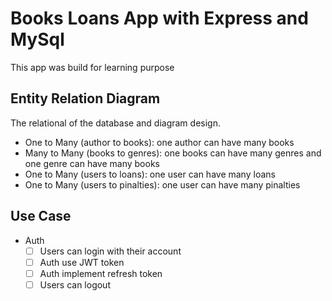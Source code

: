 # Books Loans App with Express and MySql
This app was build for learning purpose

## Entity Relation Diagram
The relational of the database and diagram design. 
- One to Many (author to books): one author can have many books
- Many to Many (books to genres): one books can have many genres and one genre can have many books
- One to Many (users to loans): one user can have many loans
- One to Many (users to pinalties): one user can have many pinalties

## Use Case
 - Auth
    - [ ]  Users can login with their account
    - [ ]  Auth use JWT token
    - [ ]  Auth implement refresh token
    - [ ]  Users can logout